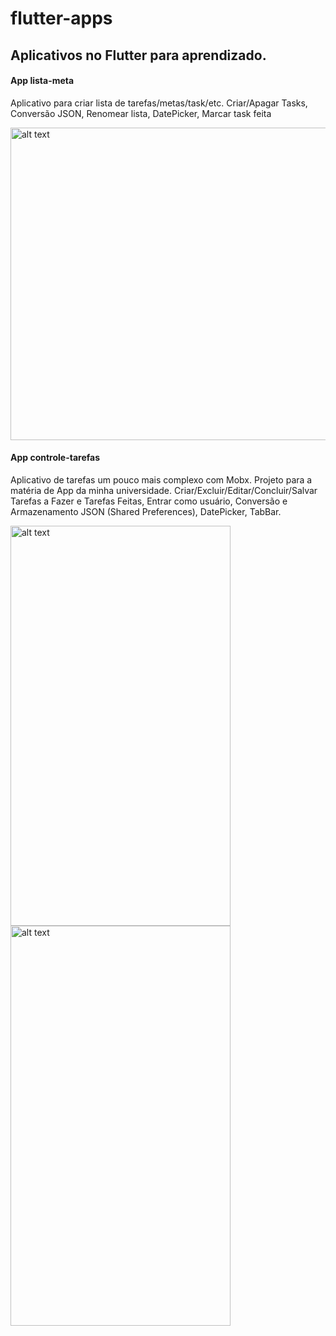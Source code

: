 # flutter-apps
## Aplicativos no Flutter para aprendizado.

#### App lista-meta
Aplicativo para criar lista de tarefas/metas/task/etc.
Criar/Apagar Tasks, Conversão JSON, Renomear lista, DatePicker, Marcar task feita

<img src="https://i.ibb.co/dBNRxYQ/lista-app.jpg" alt="alt text" width="1000" height="500">

#### App controle-tarefas
Aplicativo de tarefas um pouco mais complexo com Mobx. Projeto para a matéria de App da minha universidade.
Criar/Excluir/Editar/Concluir/Salvar Tarefas a Fazer e Tarefas Feitas, Entrar como usuário, Conversão e Armazenamento JSON (Shared Preferences), DatePicker, TabBar.

   <img src="https://media3.giphy.com/media/gEvxFLfPBlYcETsSrj/giphy.gif" alt="alt text" width="352" height="640">       <img src="https://media3.giphy.com/media/frMWEw67xvFZXErHtA/giphy.gif" alt="alt text" width="352" height="640">
